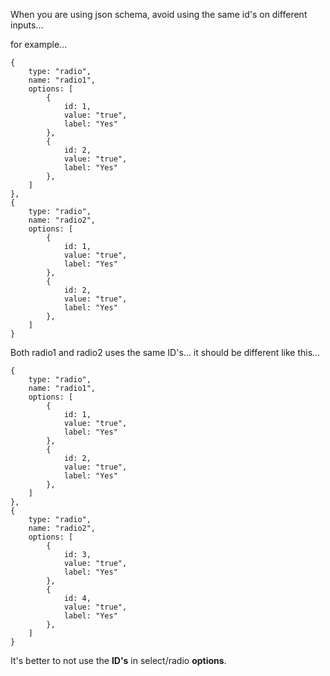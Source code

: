 When you are using json schema,
avoid using the same id's on different inputs...

for example...

    {
        type: "radio",
        name: "radio1",
        options: [
            {
                id: 1,
                value: "true",
                label: "Yes"
            },
            {
                id: 2,
                value: "true",
                label: "Yes"
            },
        ]
    },
    {
        type: "radio",
        name: "radio2",
        options: [
            {
                id: 1,
                value: "true",
                label: "Yes"
            },
            {
                id: 2,
                value: "true",
                label: "Yes"
            },
        ]
    }

Both radio1 and radio2 uses the same ID's...
it should be different like this...

    {
        type: "radio",
        name: "radio1",
        options: [
            {
                id: 1,
                value: "true",
                label: "Yes"
            },
            {
                id: 2,
                value: "true",
                label: "Yes"
            },
        ]
    },
    {
        type: "radio",
        name: "radio2",
        options: [
            {
                id: 3,
                value: "true",
                label: "Yes"
            },
            {
                id: 4,
                value: "true",
                label: "Yes"
            },
        ]
    }

It's better to not use the **ID's** in select/radio **options**.
